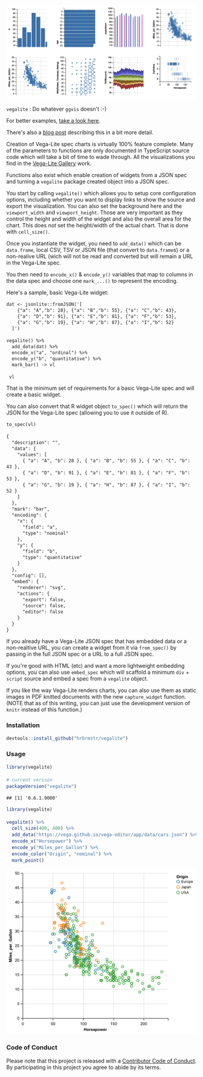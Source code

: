 ![](gallery.png)

`vegalite` : Do whatever `ggvis` doesn't :-)

For better examples, [take a look here](http://rud.is/projects/vegalite01.html).

There's also a [blog post](http://rud.is/b/2016/02/27/create-vega-lite-specs-widgets-with-the-vegalite-package/) describing this in a bit more detail.

Creation of Vega-Lite spec charts is virtually 100% feature complete. Many of the parameters to functions are only documented in TypeScript source code which will take a bit of time to wade through. All the visualizations you find in the [Vega-Lite Gallery](http://vega.github.io/vega-lite/examples/) work.

Functions also exist which enable creation of widgets from a JSON spec and turning a `vegalite` package created object into a JSON spec.

You start by calling `vegalite()` which allows you to setup core configuration options, including whether you want to display links to show the source and export the visualization. You can also set the background here and the `viewport_width` and `viewport_height`. Those are very important as they control the height and width of the widget and also the overall area for the chart. This does _not_ set the height/width of the actual chart. That is done with `cell_size()`.

Once you instantiate the widget, you need to `add_data()` which can be `data.frame`, local CSV, TSV or JSON file (that convert to `data.frame`s) or a non-realive URL (wich will not be read and converted but will remain a URL in the Vega-Lite spec.

You then need to `encode_x()` & `encode_y()` variables that map to columns in the data spec and choose one `mark_...()` to represent the encoding.

Here's a sample, basic Vega-Lite widget:

    dat <- jsonlite::fromJSON('[
        {"a": "A","b": 28}, {"a": "B","b": 55}, {"a": "C","b": 43},
        {"a": "D","b": 91}, {"a": "E","b": 81}, {"a": "F","b": 53},
        {"a": "G","b": 19}, {"a": "H","b": 87}, {"a": "I","b": 52}
      ]')

    vegalite() %>%
      add_data(dat) %>%
      encode_x("a", "ordinal") %>%
      encode_y("b", "quantitative") %>%
      mark_bar() -> vl

     vl

That is the minimum set of requirements for a basic Vega-Lite spec and will create a basic widget.

You can also convert that R widget object `to_spec()` which will return the JSON for the Vega-Lite spec (allowing you to use it outside of R).

    to_spec(vl)

    {
      "description": "",
      "data": {
        "values": [
          { "a": "A", "b": 28 }, { "a": "B", "b": 55 }, { "a": "C", "b": 43 },
          { "a": "D", "b": 91 }, { "a": "E", "b": 81 }, { "a": "F", "b": 53 },
          { "a": "G", "b": 19 }, { "a": "H", "b": 87 }, { "a": "I", "b": 52 }
        ]
      },
      "mark": "bar",
      "encoding": {
        "x": {
          "field": "a",
          "type": "nominal"
        },
        "y": {
          "field": "b",
          "type": "quantitative"
        }
      },
      "config": [],
      "embed": {
        "renderer": "svg",
        "actions": {
          "export": false,
          "source": false,
          "editor": false
        }
      }
    }

If you already have a Vega-Lite JSON spec that has embedded data or a non-realtive URL, you can create a widget from it via `from_spec()` by passing in the full JSON spec or a URL to a full JSON spec.

If you're good with HTML (etc) and want a more lightweight embedding options, you can also use `embed_spec` which will scaffold a minimum `div` + `script` source and embed a spec from a `vegalite` object.

If you like the way Vega-Lite renders charts, you can also use them as static images in PDF knitted documents with the new `capture_widget` function. (NOTE that as of this writing, you can just use the development version of `knitr` instead of this function.)

### Installation


```r
devtools::install_github("hrbrmstr/vegalite")
```



### Usage


```r
library(vegalite)

# current verison
packageVersion("vegalite")
```

```
## [1] '0.6.1.9000'
```


```r
library(vegalite)

vegalite() %>% 
  cell_size(400, 400) %>% 
  add_data("https://vega.github.io/vega-editor/app/data/cars.json") %>% 
  encode_x("Horsepower") %>% 
  encode_y("Miles_per_Gallon") %>% 
  encode_color("Origin", "nominal") %>% 
  mark_point()
```

![](vega.png)

### Code of Conduct

Please note that this project is released with a [Contributor Code of Conduct](CONDUCT.md). By participating in this project you agree to abide by its terms.

